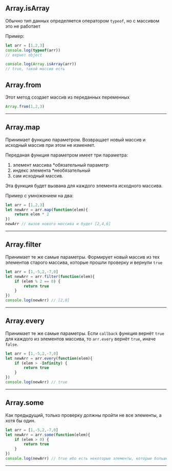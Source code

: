 ## Array.isArray
Обычно тип данных определяется оператором `typeof`, но с массивом это не работает

Пример:

```javascript
let arr = [1,2,3]
console.log(typeof(arr))
// вернет object
```

```javascript
console.log(Array.isArray(arr)) 
// true, такой массив есть
```

## Array.from
Этот метод создает массив из переданных переменных

```javascript
Array.from(1,2,3)
```

***
## Array.map
Принимает функцию параметром. Возвращает новый массив и исходный массив при этом не изменяет.

Переданая функция параметром имеет три параметра:
1. элемент массива *обязательный параметр
2. индекс элемента *необязательный
3. сам исходный массив.

Эта функция будет вызвана для каждого элемента исходного массива.

Пример с умножением на два:
```javascript
let arr = [1,2,3]
let newArr = arr.map(function(elem){
    return elem * 2
}) 
newArr // вызов нового массива и будет [2,4,6]
```
***

## Array.filter
Принимает те же самые параметры. Формирует новый массив из тех элементов старого массива, которые прошли проверку и вернули `true`

```javascript
let arr = [1,-5,2,-7,0]
let newArr = arr.filter(function(elem){
    if (elem % 2 == 0) {
        return true
    }
})
console.log(newArr) // [2,0]
```
***
## Array.every
Принимает те же самые параметры. Если `callback` функция вернёт `true` для каждого из элементов массива, то `arr.every` вернёт `true`, иначе `false`.

```javascript 
let arr = [1,-5,2,-7,0]
let newArr = arr.every(function(elem){
    if (elem > -Infinity) {
        return true
    }
})
console.log(newArr) // true
```
***
## Array.some
Как предыдущий, только проверку должны пройти не все элементы, а хотя бы один.

```javascript
let arr = [1,-5,2,-7,0]
let newArr = arr.some(function(elem){
    if (elem > 0) {
        return true
    }
})
console.log(newArr) // true ибо есть некоторые элементы, которые больше нуля
```
***